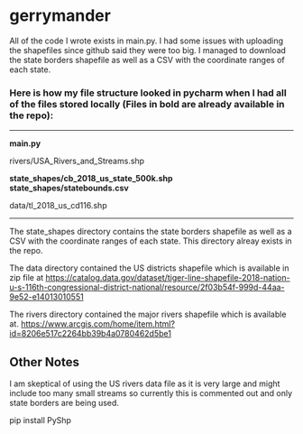 # gerrymander

All of the code I wrote exists in main.py.
I had some issues with uploading the shapefiles since github said they were too big.
I managed to download the state borders shapefile as well as a CSV with the coordinate ranges of each state.

### Here is how my file structure looked in pycharm when I had all of the files stored locally (Files in bold are already available in the repo):
---------------------------------------------------------------
**main.py**

rivers/USA_Rivers_and_Streams.shp 

**state_shapes/cb_2018_us_state_500k.shp** \
**state_shapes/statebounds.csv** 

data/tl_2018_us_cd116.shp

---------------------------------------------------------------

The state_shapes directory contains the state borders shapefile as well as a CSV with the coordinate ranges of each state. This directory alreay exists in the repo.

The data directory contained the US districts shapefile which is available in zip file at 
https://catalog.data.gov/dataset/tiger-line-shapefile-2018-nation-u-s-116th-congressional-district-national/resource/2f03b54f-999d-44aa-9e52-e14013010551

The rivers directory contained the major rivers shapefile which is available at.
https://www.arcgis.com/home/item.html?id=8206e517c2264bb39b4a0780462d5be1


## Other Notes
 I am skeptical of using the US rivers data file as it is very large and might include too many small streams so currently this is commented out and only state borders are being used.
 
 pip install PyShp


